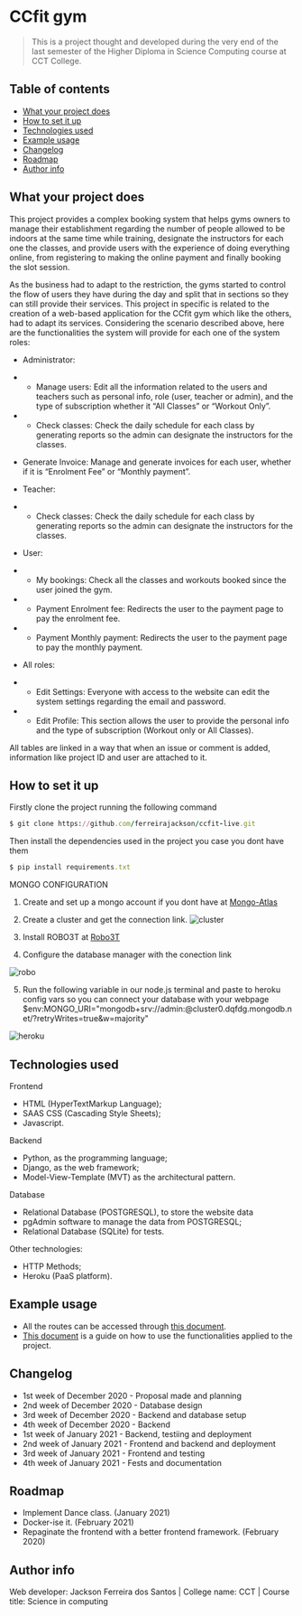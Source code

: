 
# CCfit gym
> This is a project thought and developed during the very end of the last semester of the Higher Diploma in Science Computing course at CCT College.

## Table of contents
* [What your project does](#what-your-project-does)
* [How to set it up](#How-to-set-it-up)
* [Technologies used](#technologies-used)
* [Example usage](#example-usage)
* [Changelog](#changelog)
* [Roadmap](#roadmap)
* [Author info](#author-info)

## What your project does
This project provides a complex booking system that helps gyms owners to manage their establishment regarding the number of people allowed to be indoors at the same time while training, designate the instructors for each one the classes, and provide users with the experience of doing everything online, from registering to making the online payment and finally booking the slot session.

As the business had to adapt to the restriction, the gyms started to control the flow of users they have during the day and split that in sections so they can still provide their services. This project in specific is related to the creation of a web-based application for the CCfit gym which like the others, had to adapt its services.
Considering the scenario described above, here are the functionalities the system will provide for each one of the system roles:

* Administrator:
* * Manage users: Edit all the information related to the users and teachers such as personal info, role (user, teacher or admin), and the type of subscription whether it “All Classes” or “Workout Only”.
* * Check classes: Check the daily schedule for each class by generating reports so the admin can designate the instructors for the classes.
* Generate Invoice: Manage and generate invoices for each user, whether if it is “Enrolment Fee” or “Monthly payment”. 

* Teacher:
* * Check classes: Check the daily schedule for each class by generating reports so the admin can designate the instructors for the classes.

* User:
* * My bookings: Check all the classes and workouts booked since the user joined the gym.
* * Payment Enrolment fee: Redirects the user to the payment page to pay the enrolment fee.
* * Payment Monthly payment: Redirects the user to the payment page to pay the monthly payment.

* All roles:
* * Edit Settings: Everyone with access to the website can edit the system settings regarding the email and password.
* * Edit Profile: This section allows the user to provide the personal info and the type of subscription (Workout only or All Classes).

All tables are linked in a way that when an issue or comment is added, information like project ID and user are attached to it.

## How to set it up
Firstly clone the project running the following command
```ruby
$ git clone https://github.com/ferreirajackson/ccfit-live.git
```

Then install the dependencies used in the project you case you dont have them
```ruby
$ pip install requirements.txt
```
MONGO CONFIGURATION
1. Create and set up a mongo account if you dont have at [Mongo-Atlas](https://www.mongodb.com/cloud/atlas)


2. Create a cluster and get the connection link.
![cluster](./instructions/cluster.png)

3. Install ROBO3T at [Robo3T](https://robomongo.org/)

4. Configure the database manager with the conection link

![robo](./instructions/robo.png)

5. Run the following variable in our node.js terminal and paste to heroku config vars so you can connect your database with your webpage
$env:MONGO_URI="mongodb+srv://admin:<password>@cluster0.dqfdg.mongodb.net/<dbname>?retryWrites=true&w=majority"
  
![heroku](./instructions/heroku.png)

## Technologies used
Frontend
* HTML (HyperTextMarkup Language);
* SAAS CSS (Cascading Style Sheets);
* Javascript.

Backend
* Python, as the programming language;
* Django, as the web framework;
* Model-View-Template (MVT) as the architectural pattern.

Database
* Relational Database (POSTGRESQL), to store the website data
* pgAdmin software to manage the data from POSTGRESQL;
* Relational Database (SQLite) for tests.

Other technologies:
* HTTP Methods;
* Heroku (PaaS platform).


## Example usage
* All the routes can be accessed through [this document](./instructions/REQUESTS_URL.docx).
* [This document](./instructions/USAGE_URL.docx) is a guide on how to use the functionalities applied to the project. 

## Changelog
* 1st week of December 2020 - Proposal made and planning
* 2nd week of December 2020 - Database design
* 3rd week of December 2020 - Backend and database setup
* 4th week of December 2020 - Backend
* 1st week of January 2021 - Backend, testiing and deployment
* 2nd week of January 2021 - Frontend and backend and deployment
* 3rd week of January 2021 - Frontend and testing
* 4th week of January 2021 - Fests and documentation


## Roadmap
* Implement Dance class. (January 2021)
* Docker-ise it. (February 2021)
* Repaginate the frontend with a better frontend framework. (February 2020)

## Author info
Web developer: Jackson Ferreira dos Santos | 
College name: CCT | 
Course title: Science in computing


